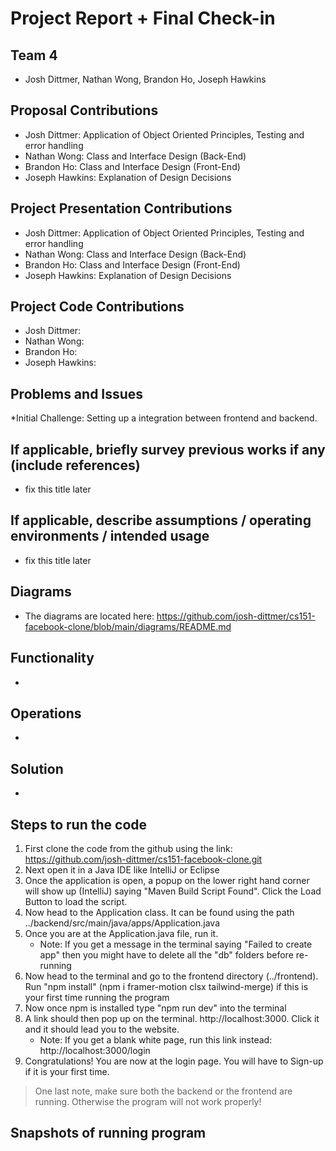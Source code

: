 # Project Report + Final Check-in

## Team 4 
* Josh Dittmer, Nathan Wong, Brandon Ho, Joseph Hawkins

## Proposal Contributions
* Josh Dittmer: Application of Object Oriented Principles, Testing and error handling
* Nathan Wong: Class and Interface Design (Back-End)
* Brandon Ho: Class and Interface Design (Front-End)
* Joseph Hawkins: Explanation of Design Decisions


## Project Presentation Contributions
* Josh Dittmer: Application of Object Oriented Principles, Testing and error handling
* Nathan Wong: Class and Interface Design (Back-End)
* Brandon Ho: Class and Interface Design (Front-End)
* Joseph Hawkins: Explanation of Design Decisions


## Project Code Contributions
* Josh Dittmer: 
* Nathan Wong: 
* Brandon Ho: 
* Joseph Hawkins: 


## Problems and Issues
*Initial Challenge: Setting up a integration between frontend and backend.


##  If applicable, briefly survey previous works if any (include references) 
* fix this title later


## If applicable, describe assumptions / operating environments / intended usage 
* fix this title later

## Diagrams
* The diagrams are located here: https://github.com/josh-dittmer/cs151-facebook-clone/blob/main/diagrams/README.md

## Functionality
* 

## Operations
* 

## Solution
* 

## Steps to run the code
1) First clone the code from the github using the link: https://github.com/josh-dittmer/cs151-facebook-clone.git
2) Next open it in a Java IDE like IntelliJ or Eclipse
3) Once the application is open, a popup on the lower right hand corner will show up (IntelliJ) saying "Maven Build Script Found". Click the Load Button to load the script.
4) Now head to the Application class. It can be found using the path ../backend/src/main/java/apps/Application.java
5) Once you are at the Application.java file, run it. 
   * Note: If you get a message in the terminal saying "Failed to create app" then you might have to delete all the "db" folders before re-running
6) Now head to the terminal and go to the frontend directory (../frontend). Run "npm install" (npm i framer-motion clsx tailwind-merge) if this is your first time running the program
7) Now once npm is installed type "npm run dev" into the terminal
8) A link should then pop up on the terminal. http://localhost:3000. Click it and it should lead you to the website.
   * Note: If you get a blank white page, run this link instead:  http://localhost:3000/login
9) Congratulations! You are now at the login page. You will have to Sign-up if it is your first time. 

 > One last note, make sure both the backend or the frontend are running. Otherwise the program will not work properly!

## Snapshots of running program
